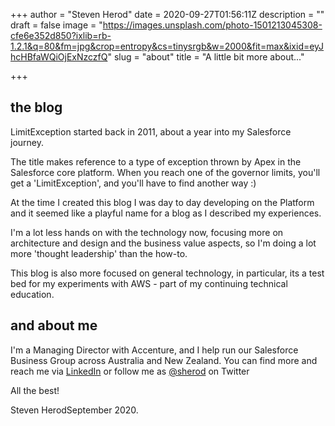 +++
author = "Steven Herod"
date = 2020-09-27T01:56:11Z
description = ""
draft = false
image = "https://images.unsplash.com/photo-1501213045308-cfe6e352d850?ixlib=rb-1.2.1&q=80&fm=jpg&crop=entropy&cs=tinysrgb&w=2000&fit=max&ixid=eyJhcHBfaWQiOjExNzczfQ"
slug = "about"
title = "A little bit more about..."

+++


## the blog

LimitException started back in 2011, about a year into my Salesforce journey.

The title makes reference to a type of exception thrown by Apex in the Salesforce core platform.   When you reach one of the governor limits, you'll get a 'LimitException', and you'll have to find another way :)

At the time I created this blog I was day to day developing on the Platform and it seemed like a playful name for a blog as I described my experiences.

I'm a lot less hands on with the technology now, focusing more on architecture and design and the business value aspects, so I'm doing a lot more 'thought leadership' than the how-to.

This blog is also more focused on general technology, in particular, its a test bed for my experiments with AWS - part of my continuing technical education.

## and about me

I'm a Managing Director with Accenture, and I help run our Salesforce Business Group across Australia and New Zealand.   You can find more and reach me via [LinkedIn](https://www.linkedin.com/in/stevenherod/) or follow me as [@sherod](https://twitter.com/sherod) on Twitter

All the best!

Steven HerodSeptember 2020.

## 



